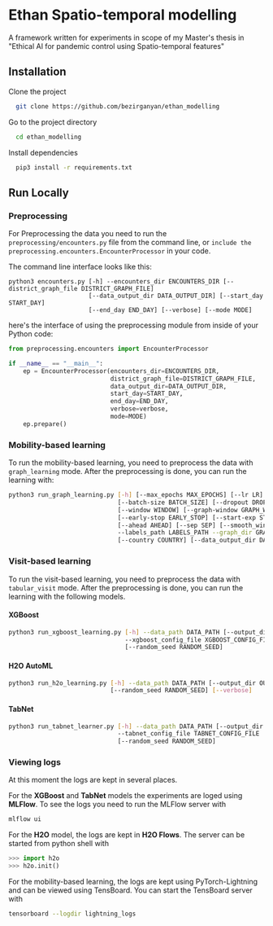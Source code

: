 
# Ethan Spatio-temporal modelling

A framework written for experiments in scope of my Master's thesis in
"Ethical AI for pandemic control using Spatio-temporal features" 
## Installation

Clone the project

```bash
  git clone https://github.com/bezirganyan/ethan_modelling
```

Go to the project directory

```bash
  cd ethan_modelling
```

Install dependencies

```bash
  pip3 install -r requirements.txt
```
## Run Locally

### Preprocessing

For Preprocessing the data you need to run the `preprocessing/encounters.py` file
from the command line, or `include the preprocessing.encounters.EncounterProcessor` 
in your code.

The command line interface looks like this:
```
python3 encounters.py [-h] --encounters_dir ENCOUNTERS_DIR [--district_graph_file DISTRICT_GRAPH_FILE]
                      [--data_output_dir DATA_OUTPUT_DIR] [--start_day START_DAY]
                      [--end_day END_DAY] [--verbose] [--mode MODE]
```

here's the interface of using the preprocessing module from inside of your Python code:

```python
from preprocessing.encounters import EncounterProcessor

if __name__ == "__main__":
    ep = EncounterProcessor(encounters_dir=ENCOUNTERS_DIR,
                            district_graph_file=DISTRICT_GRAPH_FILE,
                            data_output_dir=DATA_OUTPUT_DIR,
                            start_day=START_DAY,
                            end_day=END_DAY,
                            verbose=verbose,
                            mode=MODE)
    ep.prepare()
```

### Mobility-based learning

To run the mobility-based learning, you need to preprocess the data with `graph_learning`
mode. After the preprocessing is done, you can run the learning with:

```bash
python3 run_graph_learning.py [-h] [--max_epochs MAX_EPOCHS] [--lr LR] [--hidden HIDDEN]
                              [--batch-size BATCH_SIZE] [--dropout DROPOUT]
                              [--window WINDOW] [--graph-window GRAPH_WINDOW]
                              [--early-stop EARLY_STOP] [--start-exp START_EXP]
                              [--ahead AHEAD] [--sep SEP] [--smooth_window SMOOTH_WINDOW]
                              --labels_path LABELS_PATH --graph_dir GRAPH_DIR
                              [--country COUNTRY] [--data_output_dir DATA_OUTPUT_DIR]

```

### Visit-based learning

To run the visit-based learning, you need to preprocess the data with `tabular_visit`
mode. After the preprocessing is done, you can run the learning with the following models.

#### XGBoost

```bash
python3 run_xgboost_learning.py [-h] --data_path DATA_PATH [--output_dir OUTPUT_DIR]
                                --xgboost_config_file XGBOOST_CONFIG_FILE
                                [--random_seed RANDOM_SEED]

```

#### H2O AutoML

```bash
python3 run_h2o_learning.py [-h] --data_path DATA_PATH [--output_dir OUTPUT_DIR]
                            [--random_seed RANDOM_SEED] [--verbose]

```
#### TabNet

```bash
python3 run_tabnet_learner.py [-h] --data_path DATA_PATH [--output_dir OUTPUT_DIR]
                              --tabnet_config_file TABNET_CONFIG_FILE
                              [--random_seed RANDOM_SEED]
```
### Viewing logs

At this moment the logs are kept in several places.

For the **XGBoost** and **TabNet** models the experiments are loged using **MLFlow**.
To see the logs you need to run the MLFlow server with 
```bash
mlflow ui
```

For the **H2O** model, the logs are kept in **H2O Flows**. The server can be 
started from python shell with
```python
>>> import h2o
>>> h2o.init()
```

For the mobility-based learning, the logs are kept using PyTorch-Lightning and
can be viewed using TensBoard. You can start the TensBoard server with

```bash
tensorboard --logdir lightning_logs
```
